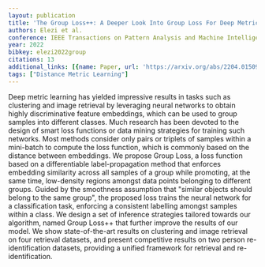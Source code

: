 ```yaml
---
layout: publication
title: 'The Group Loss++: A Deeper Look Into Group Loss For Deep Metric Learning'
authors: Elezi et al.
conference: IEEE Transactions on Pattern Analysis and Machine Intelligence
year: 2022
bibkey: elezi2022group
citations: 13
additional_links: [{name: Paper, url: 'https://arxiv.org/abs/2204.01509'}]
tags: ["Distance Metric Learning"]
---
```

Deep metric learning has yielded impressive results in tasks such as
clustering and image retrieval by leveraging neural networks to obtain highly
discriminative feature embeddings, which can be used to group samples into
different classes. Much research has been devoted to the design of smart loss
functions or data mining strategies for training such networks. Most methods
consider only pairs or triplets of samples within a mini-batch to compute the
loss function, which is commonly based on the distance between embeddings. We
propose Group Loss, a loss function based on a differentiable label-propagation
method that enforces embedding similarity across all samples of a group while
promoting, at the same time, low-density regions amongst data points belonging
to different groups. Guided by the smoothness assumption that "similar objects
should belong to the same group", the proposed loss trains the neural network
for a classification task, enforcing a consistent labelling amongst samples
within a class. We design a set of inference strategies tailored towards our
algorithm, named Group Loss++ that further improve the results of our model. We
show state-of-the-art results on clustering and image retrieval on four
retrieval datasets, and present competitive results on two person
re-identification datasets, providing a unified framework for retrieval and
re-identification.